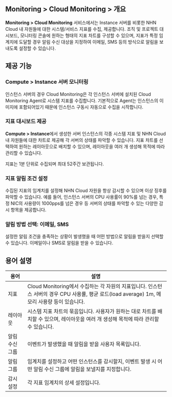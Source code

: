## Monitoring > Cloud Monitoring > 개요
**Monitoring > Cloud Monitoring** 서비스에서는 Instance 서버를 비롯한 NHN Cloud 내 자원들에 대한 시스템/서비스 지표를 수집, 제공합니다.
조직 및 프로젝트 대시보드, 모니터링 콘솔에 원하는 형태의 지표 차트를 구성할 수 있으며,
지표가 특정 임계치에 도달할 경우 알림 수신 대상을 지정하여 이메일, SMS 등의 방식으로 알림을 보내도록 설정할 수 있습니다.

## 제공 기능
### Compute > Instance 서버 모니터링
인스턴스 서버의 경우 Cloud Monitoring은 각 인스턴스 서버에 설치된 Cloud Monitoring Agent로 시스템 지표를 수집합니다.
기본적으로 Agent는 인스턴스의 이미지에 포함되어있기 때문에 인스턴스 구동시 자동으로 수집을 시작합니다.

### 지표 대시보드 제공
**Compute > Instance**에서 생성한 서버 인스턴스의 각종 시스템 지표 및 NHN Cloud 내 자원들에 대한 차트로 제공해 각 서버의 상태를 파악할 수 있습니다.
지표 차트를 선택하여 원하는 레이아웃으로 배치할 수 있으며, 레이아웃을 여러 개 생성해 목적에 따라 관리할 수 있습니다.

지표는 1분 단위로 수집되며 최대 52주간 보관됩니다.

### 지표 알림 조건 설정
수집된 지표의 임계치를 설정해 NHN Cloud 자원을 항상 감시할 수 있으며 이상 징후를 파악할 수 있습니다.
예를 들어, 인스턴스 서버의 CPU 사용률이 90%를 넘는 경우, 특정 NIC의 사용량이 1000pps를 넘은 경우 등 서버의 상태를 파악할 수 있는 다양한 감시 항목을 제공합니다.

### 알림 방법 선택: 이메일, SMS
설정한 알림 조건을 충족하는 상황이 발생했을 때 어떤 방법으로 알림을 받을지 선택할 수 있습니다.
이메일이나 SMS로 알림을 받을 수 있습니다.

## 용어 설명
| 용어       | 설명                                                                                                 |
|----------|----------------------------------------------------------------------------------------------------|
| 지표       | Cloud Monitoring에서 수집하는 각 자원의 지표입니다. 인스턴스 서버의 경우 CPU 사용률, 평균 로드(load average) 1m, 메모리 사용량 등이 있습니다. | 
| 레이아웃     | 시스템 지표 차트의 묶음입니다. 사용자가 원하는 대로 차트를 배치할 수 있으며,  레이아웃을 여러 개 생성해 목적에 따라 관리할 수 있습니다.                    |                     
| 알림 수신 그룹 | 이벤트가 발생했을 때 알림을 받을 사용자 목록입니다.                                                                      |                                                                       
| 알림 그룹    | 임계치를 설정하고 어떤 인스턴스를 감시할지, 이벤트 발생 시 어떤 알림 수신 그룹에 알림을 보낼지를 지정합니다.                                     |                                      
| 감시 설정    | 각 지표 임계치의 상세 설정입니다.                                                                                |                                                                                 
